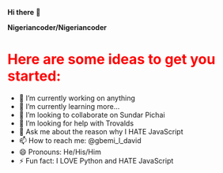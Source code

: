 **Hi there** 👋

**Nigeriancoder/Nigeriancoder**
<style>
.head{
  color: red;
 }
</style>
<h1 class="head">Here are some ideas to get you started:</h1>

- 🔭 I’m currently working on anything
- 🌱 I’m currently learning more...
- 👯 I’m looking to collaborate on Sundar Pichai
- 🤔 I’m looking for help with Trovalds
- 💬 Ask me about the reason why I HATE JavaScript
- 📫 How to reach me: @gbemi_l_david
- 😄 Pronouns: He/His/Him
- ⚡ Fun fact: I LOVE Python and HATE JavaScript
